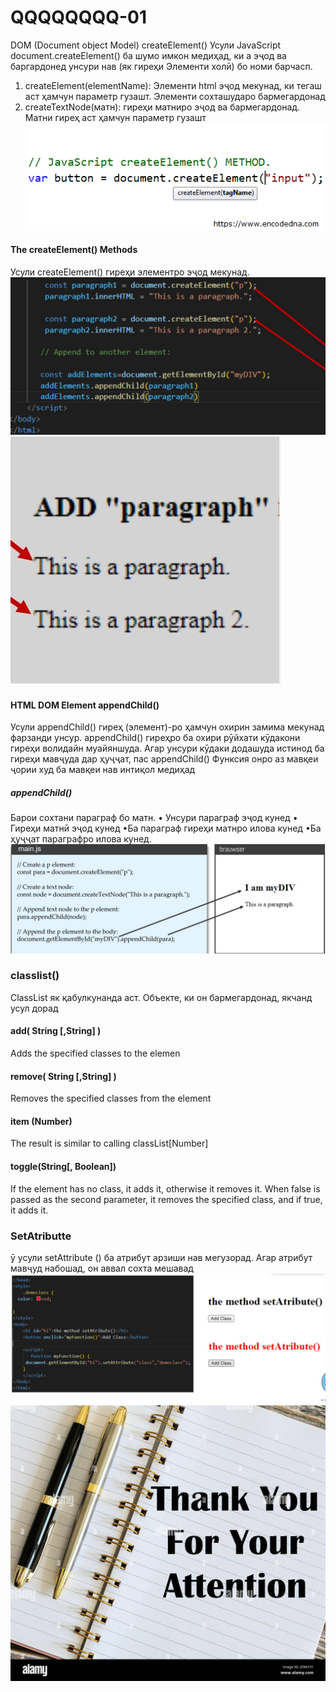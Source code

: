 # QQQQQQQQ-01
DOM
(Document object Model)
createElement()
Усули JavaScript document.createElement() ба шумо имкон медиҳад, ки а эҷод ва баргардонед
унсури нав (як гиреҳи Элементи холӣ) бо номи барчасп.
1) createElement(elementName): Элементи html эҷод мекунад, ки тегаш аст
ҳамчун параметр гузашт. Элементи сохташударо бармегардонад
2) createTextNode(матн): гиреҳи матниро эҷод ва бармегардонад. Матни гиреҳ аст
ҳамчун параметр гузашт
![1](./Img/img-1.png)

#### The createElement() Methods
Усули createElement() гиреҳи элементро эҷод мекунад.
![2](./Img/img-2.jpg)
![3](./Img/img-3.jpg)
#### HTML DOM Element appendChild()
Усули appendChild() гиреҳ (элемент)-ро ҳамчун охирин замима мекунад
фарзанди унсур.
appendChild() гиреҳро ба охири рӯйхати кӯдакони
гиреҳи волидайн муайяншуда. Агар унсури кӯдаки додашуда истинод ба
гиреҳи мавҷуда дар ҳуҷҷат, пас appendChild()
Функсия онро аз мавқеи ҷории худ ба мавқеи нав интиқол медиҳад

##### appendChild()
Барои сохтани параграф бо матн.
• Унсури параграф эҷод кунед
• Гиреҳи матнӣ эҷод кунед
•Ба параграф гиреҳи матнро илова кунед
•Ба ҳуҷҷат параграфро илова кунед.
![5](./Img/img%204.jpg)

### classlist()
ClassList як қабулкунанда аст. Объекте, ки он бармегардонад, якчанд усул дорад
#### add( String [,String] )
Adds the specified classes to the elemen
#### remove( String [,String] ) 
Removes the specified classes from the element
#### item (Number)
The result is similar to calling classList[Number]
#### toggle(String[, Boolean])
If the element has no class, it adds it, otherwise it removes it. When
false is passed as the second parameter, it removes the specified
class, and if true, it adds it.


### SetAtributte
ӯ усули setAttribute () ба атрибут арзиши нав мегузорад.
Агар атрибут мавҷуд набошад, он аввал сохта мешавад
![6](./Img/img%205.jpg)
![7](./Img/img%201000.jpg)





